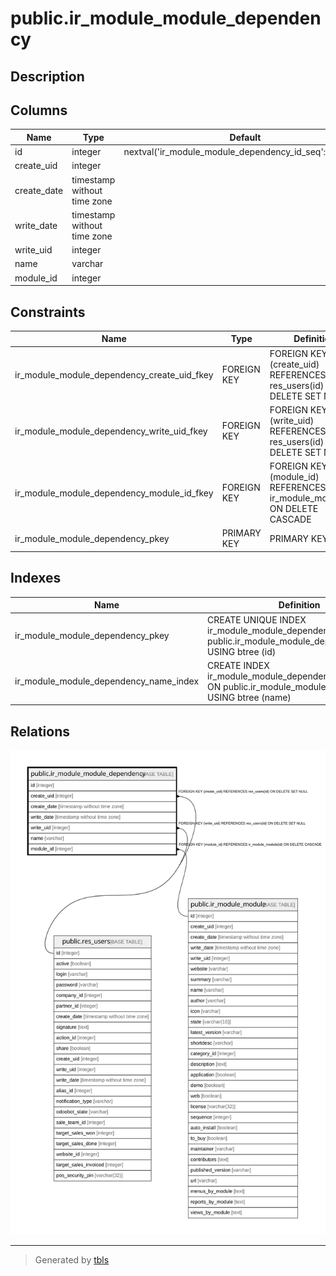 # public.ir_module_module_dependency

## Description

## Columns

| Name | Type | Default | Nullable | Children | Parents | Comment |
| ---- | ---- | ------- | -------- | -------- | ------- | ------- |
| id | integer | nextval('ir_module_module_dependency_id_seq'::regclass) | false |  |  |  |
| create_uid | integer |  | true |  | [public.res_users](public.res_users.md) |  |
| create_date | timestamp without time zone |  | true |  |  |  |
| write_date | timestamp without time zone |  | true |  |  |  |
| write_uid | integer |  | true |  | [public.res_users](public.res_users.md) |  |
| name | varchar |  | true |  |  |  |
| module_id | integer |  | true |  | [public.ir_module_module](public.ir_module_module.md) |  |

## Constraints

| Name | Type | Definition |
| ---- | ---- | ---------- |
| ir_module_module_dependency_create_uid_fkey | FOREIGN KEY | FOREIGN KEY (create_uid) REFERENCES res_users(id) ON DELETE SET NULL |
| ir_module_module_dependency_write_uid_fkey | FOREIGN KEY | FOREIGN KEY (write_uid) REFERENCES res_users(id) ON DELETE SET NULL |
| ir_module_module_dependency_module_id_fkey | FOREIGN KEY | FOREIGN KEY (module_id) REFERENCES ir_module_module(id) ON DELETE CASCADE |
| ir_module_module_dependency_pkey | PRIMARY KEY | PRIMARY KEY (id) |

## Indexes

| Name | Definition |
| ---- | ---------- |
| ir_module_module_dependency_pkey | CREATE UNIQUE INDEX ir_module_module_dependency_pkey ON public.ir_module_module_dependency USING btree (id) |
| ir_module_module_dependency_name_index | CREATE INDEX ir_module_module_dependency_name_index ON public.ir_module_module_dependency USING btree (name) |

## Relations

![er](public.ir_module_module_dependency.svg)

---

> Generated by [tbls](https://github.com/k1LoW/tbls)
